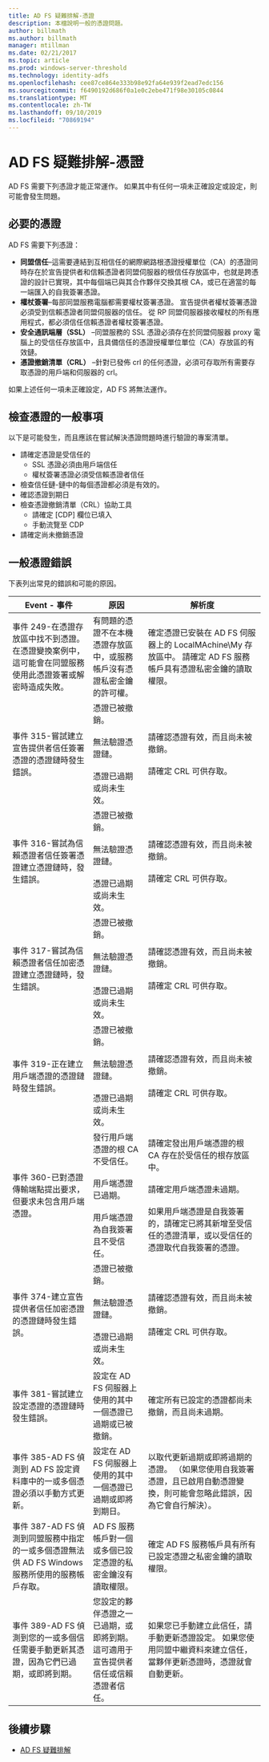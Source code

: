```yaml
---
title: AD FS 疑難排解-憑證
description: 本檔說明一般的憑證問題。
author: billmath
ms.author: billmath
manager: mtillman
ms.date: 02/21/2017
ms.topic: article
ms.prod: windows-server-threshold
ms.technology: identity-adfs
ms.openlocfilehash: cee87ce864e333b98e92fa64e939f2ead7edc156
ms.sourcegitcommit: f6490192d686f0a1e0c2ebe471f98e30105c0844
ms.translationtype: MT
ms.contentlocale: zh-TW
ms.lasthandoff: 09/10/2019
ms.locfileid: "70869194"
---
```

# <a name="ad-fs-troubleshooting---certificates"></a>AD FS 疑難排解-憑證
AD FS 需要下列憑證才能正常運作。  如果其中有任何一項未正確設定或設定，則可能會發生問題。  

## <a name="required-certificates"></a>必要的憑證
AD FS 需要下列憑證：



- **同盟信任**–這需要連結到互相信任的網際網路根憑證授權單位（CA）的憑證同時存在於宣告提供者和信賴憑證者同盟伺服器的根信任存放區中，也就是跨憑證的設計已實現，其中每個端已與其合作夥伴交換其根 CA，或已在適當的每一端匯入的自我簽署憑證。
- **權杖簽署**–每部同盟服務電腦都需要權杖簽署憑證。  宣告提供者權杖簽署憑證必須受到信賴憑證者同盟伺服器的信任。 從 RP 同盟伺服器接收權杖的所有應用程式，都必須信任信賴憑證者權杖簽署憑證。
- **安全通訊端層（SSL）** –同盟服務的 SSL 憑證必須存在於同盟伺服器 proxy 電腦上的受信任存放區中，且具備信任的憑證授權單位單位（CA）存放區的有效鏈。
- **憑證撤銷清單（CRL）** –針對已發佈 crl 的任何憑證，必須可存取所有需要存取憑證的用戶端和伺服器的 crl。

如果上述任何一項未正確設定，AD FS 將無法運作。

## <a name="common-things-to-check-with-certificates"></a>檢查憑證的一般事項
以下是可能發生，而且應該在嘗試解決憑證問題時進行驗證的專案清單。

- 請確定憑證是受信任的
    - SSL 憑證必須由用戶端信任
    - 權杖簽署憑證必須受信賴憑證者信任
- 檢查信任鏈-鏈中的每個憑證都必須是有效的。
- 確認憑證到期日
- 檢查憑證撤銷清單（CRL）協助工具
    - 請確定 [CDP] 欄位已填入
    - 手動流覽至 CDP
- 請確定尚未撤銷憑證

## <a name="common-certificate-errors"></a>一般憑證錯誤
下表列出常見的錯誤和可能的原因。

|Event - 事件|原因|解析度
|-----|-----|-----|
|事件 249-在憑證存放區中找不到憑證。 在憑證變換案例中，這可能會在同盟服務使用此憑證簽署或解密時造成失敗。|有問題的憑證不在本機憑證存放區中，或服務帳戶沒有憑證私密金鑰的許可權。|確定憑證已安裝在 AD FS 伺服器上的 LocalMAchine\My 存放區中。 請確定 AD FS 服務帳戶具有憑證私密金鑰的讀取權限。|
|事件 315-嘗試建立宣告提供者信任簽署憑證的憑證鏈時發生錯誤。|憑證已被撤銷。</br></br>無法驗證憑證鏈。</br></br>憑證已過期或尚未生效。|請確認憑證有效，而且尚未被撤銷。</br></br>請確定 CRL 可供存取。|
|事件 316-嘗試為信賴憑證者信任簽署憑證建立憑證鏈時，發生錯誤。|憑證已被撤銷。</br></br>無法驗證憑證鏈。</br></br>憑證已過期或尚未生效。|請確認憑證有效，而且尚未被撤銷。</br></br>請確定 CRL 可供存取。|
|事件 317-嘗試為信賴憑證者信任加密憑證建立憑證鏈時，發生錯誤。|憑證已被撤銷。</br></br>無法驗證憑證鏈。</br></br>憑證已過期或尚未生效。|請確認憑證有效，而且尚未被撤銷。</br></br>請確定 CRL 可供存取。|
|事件 319-正在建立用戶端憑證的憑證鏈時發生錯誤。|憑證已被撤銷。</br></br>無法驗證憑證鏈。</br></br>憑證已過期或尚未生效。|請確認憑證有效，而且尚未被撤銷。</br></br>請確定 CRL 可供存取。|
|事件 360-已對憑證傳輸端點提出要求，但要求未包含用戶端憑證。|發行用戶端憑證的根 CA 不受信任。</br></br>用戶端憑證已過期。</br></br>用戶端憑證為自我簽署且不受信任。|請確定發出用戶端憑證的根 CA 存在於受信任的根存放區中。</br></br>請確定用戶端憑證未過期。</br></br>如果用戶端憑證是自我簽署的，請確定已將其新增至受信任的憑證清單，或以受信任的憑證取代自我簽署的憑證。|
|事件 374-建立宣告提供者信任加密憑證的憑證鏈時發生錯誤。|憑證已被撤銷。</br></br>無法驗證憑證鏈。</br></br>憑證已過期或尚未生效。|請確認憑證有效，而且尚未被撤銷。</br></br>請確定 CRL 可供存取。|
|事件 381-嘗試建立設定憑證的憑證鏈時發生錯誤。|設定在 AD FS 伺服器上使用的其中一個憑證已過期或已被撤銷。|確定所有已設定的憑證都尚未撤銷，而且尚未過期。|
|事件 385-AD FS 偵測到 AD FS 設定資料庫中的一或多個憑證必須以手動方式更新。|設定在 AD FS 伺服器上使用的其中一個憑證已過期或即將到期日。|以取代更新過期或即將過期的憑證。 （如果您使用自我簽署憑證，且已啟用自動憑證變換，則可能會忽略此錯誤，因為它會自行解決）。|
|事件 387-AD FS 偵測到同盟服務中指定的一或多個憑證無法供 AD FS Windows 服務所使用的服務帳戶存取。|AD FS 服務帳戶對一個或多個已設定憑證的私密金鑰沒有讀取權限。|確定 AD FS 服務帳戶具有所有已設定憑證之私密金鑰的讀取權限。|
|事件 389-AD FS 偵測到您的一或多個信任需要手動更新其憑證，因為它們已過期，或即將到期。|您設定的夥伴憑證之一已過期，或即將到期。 這可適用于宣告提供者信任或信賴憑證者信任。|如果您已手動建立此信任，請手動更新憑證設定。 如果您使用同盟中繼資料來建立信任，當夥伴更新憑證時，憑證就會自動更新。|




## <a name="next-steps"></a>後續步驟

- [AD FS 疑難排解](ad-fs-tshoot-overview.md)
 
